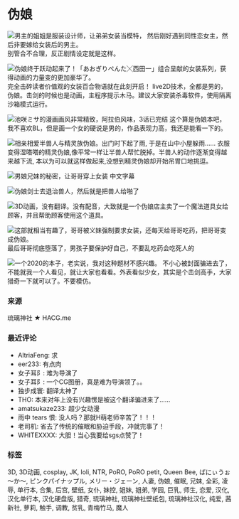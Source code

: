 # 伪娘

![男主的姐姐是服装设计师，让弟弟女装当模特， 然后刚好遇到同性恋女主，然后非要嫁给女装后的男主。](https://1.hacg.pics/h2/24070605.jpg) 
别管合不合理，反正剧情设定就是这样。 

![伪娘终于跃动起来了！「あおぎりぺんた╳西田一」组合呈献的女装系列，获得动画的力量变的更加豪华了。](https://1.hacg.pics/h2/24061309.jpg) 
完全击碎读者价值观的女装百合物语就在此刻开启！ live2D技术，全都是男的，伪娘。击剑的时候也是动画，主程序提示木马。建议大家安装杀毒软件，使用隔离沙箱模式运行。 

![池咲ミサ的漫画画风非常精致，阿拉伯风味，3话已完结](https://1.hacg.pics/h2/24051501.jpg) 
这个算是伪娘本吧，我不喜欢BL，但是画一个女的硬说是男的，作品表现力高，我还是能看一下的。 

![相亲相爱半兽人与精灵族伪娘。出门时下起了雨, 于是在山中小屋躲雨……](https://1.hacg.pics/h2/24051303.jpg) 
衣服变得湿嗒嗒的精灵伪娘,像平常一样让半兽人帮忙脱掉。半兽人的动作逐渐变得越来越下流, 本以为可以就这样做起来,没想到精灵伪娘却开始吊胃口地挑逗。

![男娘兄妹的秘密，让哥哥穿上女装](https://1.hacg.pics/h2/24031901.jpg) 
中文字幕 

![伪娘剑士去退治兽人，然后就是把兽人给啪了](https://1.hacg.pics/h1/24012501.jpg) 

![3D动画，没有翻译。没有配音，大致就是一个伪娘店主卖了一个魔法道具女给顾客，并且帮助顾客使用这个道具。](https://1.hacg.pics/h1/24011901.jpg) 

![这部就相当有趣了，哥哥被义妹强制要求女装，还每天给哥哥吃药，把哥哥变成伪娘。](https://1.hacg.pics/h1/23042701.jpg) 
最后哥哥彻底堕落了，男孩子要保护好自己，不要乱吃药会吃死人的 

![一个2020的本子，老实说，我对这种题材不感兴趣。](https://1.hacg.pics/h1/23030801.jpg) 
不小心被封面骗进去了，不能就我一个人看见，就让大家也看看。外表看似少女，其实是个击剑高手，大家猎奇一下就可以了。不要模仿。

### 来源

琉璃神社 ★ HACG.me

### 最近评论

- AltriaFeng: 求
- eer233: 有点肉
- 女子耳阝: 难为导演了
- 女子耳阝: 一个CG图册，真是难为导演领了。。
- 独步成寰: 翻译太神了
- THO: 本来对年上没有兴趣愣是被这个翻译骗进来了……
- amatsukaze233: 超少女动漫
- 雨中 tears 恨: 没人吗？那就H萌老师辛苦了！！！
- 老司机: 省去了传统的催眠和胁迫手段，冲就完事了！
- WHITEXXXX: 大胆！当心我要给sgs点赞了！

### 标签

3D, 3D动画, cosplay, JK, loli, NTR, PoRO, PoRO petit, Queen Bee, ばにぃうぉ～か～, ピンクパイナップル, メリー・ジェーン, 人妻, 伪娘, 催眠, 兄妹, 全彩, 凌辱, 单行本, 合集, 后宫, 壁纸, 女仆, 妹控, 姐妹, 姐弟, 学园, 巨乳, 师生, 恋爱, 汉化, 汉化单行本, 汉化硬盘版, 猎奇, 琉璃神社, 琉璃神社壁纸包, 琉璃神社汉化, 纯爱, 茜新社, 萝莉, 触手, 调教, 贫乳, 青梅竹马, 魔人